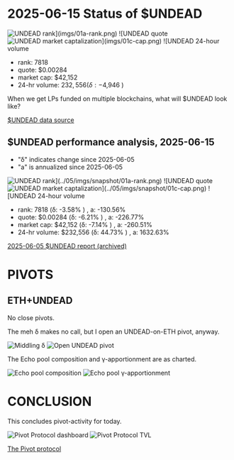 # 2025-06-15 Status of $UNDEAD 

![$UNDEAD rank](imgs/01a-rank.png) 
![$UNDEAD quote](imgs/01b-quote.png) 
![$UNDEAD market captalization](imgs/01c-cap.png) 
![$UNDEAD 24-hour volume](imgs/01d-vol.png) 

* rank: 7818 
* quote: $0.00284 
* market cap: $42,152 
* 24-hr volume: $232,556 (δ: -$4,946 ) 

When we get LPs funded on multiple blockchains, what will $UNDEAD look like? 

[$UNDEAD data source](https://www.coingecko.com/en/coins/undead-blocks) 
## $UNDEAD performance analysis, 2025-06-15 

* "δ" indicates change since 2025-06-05 
* "a" is annualized since 2025-06-05 

![$UNDEAD rank](../05/imgs/snapshot/01a-rank.png) 
![$UNDEAD quote](../05/imgs/snapshot/01b-quote.png) 
![$UNDEAD market captalization](../05/imgs/snapshot/01c-cap.png) 
![$UNDEAD 24-hour volume](../05/imgs/snapshot/01d-vol.png) 

* rank: 7818 (δ: -3.58% ) , a: -130.56% 
* quote: $0.00284 (δ: -6.21% ) , a: -226.77% 
* market cap: $42,152 (δ: -7.14% ) , a: -260.51% 
* 24-hr volume: $232,556 (δ: 44.73% ) , a: 1632.63% 

[2025-06-05 $UNDEAD report (archived)](https://github.com/pivoteur/biz/tree/main/blog/2025/06/05) 
# PIVOTS 

## ETH+UNDEAD 

No close pivots. 

The meh δ makes no call, but I open an UNDEAD-on-ETH pivot, anyway. 

![Middling δ](imgs/02a-meh.png) 
![Open UNDEAD pivot](imgs/02b-open-undead-pivot.png) 

The Echo pool composition and γ-apportionment are as charted. 

![Echo pool composition](imgs/03a-comp.png) 
![Echo pool γ-apportionment](imgs/03b-apport.png) 
# CONCLUSION 

This concludes pivot-activity for today. 

![Pivot Protocol dashboard](imgs/04a-dash.png) 
![Pivot Protocol TVL](imgs/04b-tvl.png) 

[The Pivot protocol](https://pivoteur.github.io/#) 
